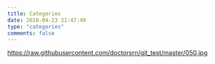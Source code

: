 ```yaml
---
title: Categories
date: 2018-04-23 21:47:49
type: "categories"
comments: false
---
```

https://raw.githubusercontent.com/doctorsrn/git_test/master/050.jpg